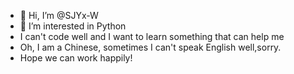 - 👋 Hi, I’m @SJYx-W
- 👀 I’m interested in Python
- I can't code well and I want to learn something that can help me
- Oh, I am a Chinese, sometimes I can't speak English well,sorry.
- Hope we can work happily!

<!---
SJYx-W/SJYx-W is a ✨ special ✨ repository because its `README.md` (this file) appears on your GitHub profile.
You can click the Preview link to take a look at your changes.
--->
